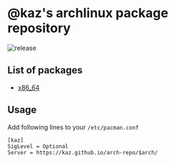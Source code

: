 # @kaz's archlinux package repository

![release](https://github.com/kaz/arch-repo/workflows/release/badge.svg)

## List of packages

- [x86_64](https://github.com/kaz/arch-repo/tree/gh-pages/x86_64)

## Usage

Add following lines to your `/etc/pacman.conf`

```
[kaz]
SigLevel = Optional
Server = https://kaz.github.io/arch-repo/$arch/
```
